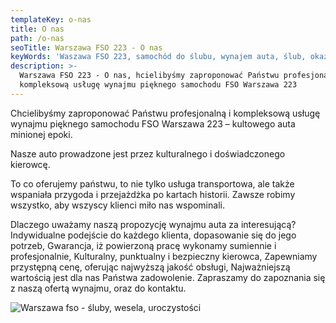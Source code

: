 ```yaml
---
templateKey: o-nas
title: O nas
path: /o-nas
seoTitle: Warszawa FSO 223 - O nas
keyWords: 'Waszawa FSO 223, samochód do ślubu, wynajem auta, ślub, okazje'
description: >-
  Warszawa FSO 223 - O nas, hcielibyśmy zaproponować Państwu profesjonalną i
  kompleksową usługę wynajmu pięknego samochodu FSO Warszawa 223
---
```

Chcielibyśmy zaproponować Państwu profesjonalną i kompleksową usługę wynajmu pięknego samochodu FSO Warszawa 223 – kultowego auta minionej epoki.

Nasze auto prowadzone jest przez kulturalnego i doświadczonego kierowcę.

To co oferujemy państwu, to nie tylko usługa transportowa, ale także wspaniała przygoda i przejażdżka po kartach historii.
Zawsze robimy wszystko, aby wszyscy klienci miło nas wspominali.

Dlaczego uważamy naszą propozycję wynajmu auta za interesującą?
Indywidualne podejście do każdego klienta, dopasowanie się do jego potrzeb,
Gwarancja, iż powierzoną pracę wykonamy sumiennie i profesjonalnie,
Kulturalny, punktualny i bezpieczny kierowca,
Zapewniamy przystępną cenę, oferując najwyższą jakość obsługi,
Najważniejszą wartością jest dla nas Państwa zadowolenie.
Zapraszamy do zapoznania się z naszą ofertą wynajmu, oraz do kontaktu.

![Warszawa fso - śluby, wesela, uroczystości](/img/14560037_1058110784309067_2039211553278975928_o.jpg)
